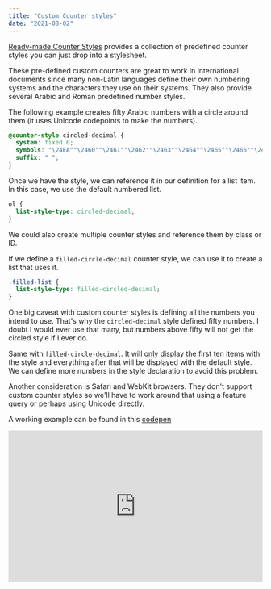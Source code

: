 ```yaml
---
title: "Custom Counter styles"
date: "2021-08-02"
---
```


[Ready-made Counter Styles](https://www.w3.org/TR/predefined-counter-styles/) provides a collection of predefined counter styles you can just drop into a stylesheet.

These pre-defined custom counters are great to work in international documents since many non-Latin languages define their own numbering systems and the characters they use on their systems. They also provide several Arabic and Roman predefined number styles.

The following example creates fifty Arabic numbers with a circle around them (it uses Unicode codepoints to make the numbers).

```css
@counter-style circled-decimal {
  system: fixed 0;
  symbols: "\24EA""\2460""\2461""\2462""\2463""\2464""\2465""\2466""\2467""\2468""\2469""\246A""\246B""\246C""\246D""\246E""\246F""\2470""\2471""\2472""\2473""\3251""\3252""\3253""\3254""\3255""\3256""\3257""\3258""\3259""\325a""\325b""\325c""\325d""\325e""\325f""\32b1""\32b2""\32b3""\32b4""\32b5""\32b6""\32b7""\32b8""\32b9""\32ba""\32bb""\32bc""\32bd""\32be""\32bf";
  suffix: " ";
}
```

Once we have the style, we can reference it in our definition for a list item. In this case, we use the default numbered list.

```css
ol {
  list-style-type: circled-decimal;
}
```

We could also create multiple counter styles and reference them by class or ID.

If we define a `filled-circle-decimal` counter style, we can use it to create a list that uses it.

```css
.filled-list {
  list-style-type: filled-circled-decimal;
}
```

One big caveat with custom counter styles is defining all the numbers you intend to use. That's why the `circled-decimal` style defined fifty numbers. I doubt I would ever use that many, but numbers above fifty will not get the circled style if I ever do.

Same with `filled-circle-decimal`. It will only display the first ten items with the style and everything after that will be displayed with the default style. We can define more numbers in the style declaration to avoid this problem.

Another consideration is Safari and WebKit browsers. They don't support custom counter styles so we'll have to work around that using a feature query or perhaps using Unicode directly.

A working example can be found in this [codepen](https://codepen.io/caraya/pen/YzVQNMG)

<iframe height="300" style="width: 100%;" scrolling="no" title="Custom List Styles" src="https://codepen.io/caraya/embed/YzVQNMG?default-tab=css%2Cresult" frameborder="no" loading="lazy" allowtransparency="true" allowfullscreen="true">
  See the Pen <a href="https://codepen.io/caraya/pen/YzVQNMG">
  Custom List Styles</a> by Carlos Araya (<a href="https://codepen.io/caraya">@caraya</a>)
  on <a href="https://codepen.io">CodePen</a>.
</iframe>

